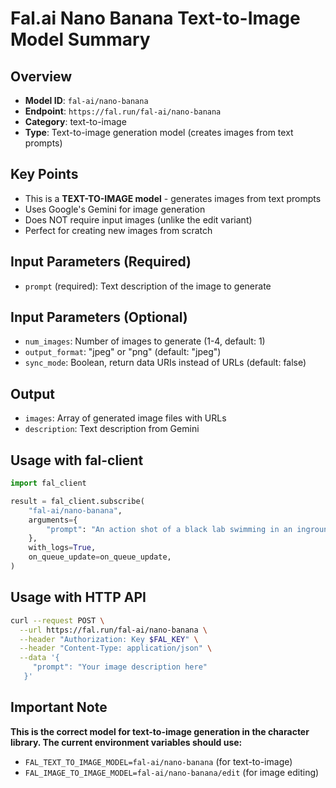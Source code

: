 # Fal.ai Nano Banana Text-to-Image Model Summary

## Overview
- **Model ID**: `fal-ai/nano-banana`
- **Endpoint**: `https://fal.run/fal-ai/nano-banana`
- **Category**: text-to-image
- **Type**: Text-to-image generation model (creates images from text prompts)

## Key Points
- This is a **TEXT-TO-IMAGE model** - generates images from text prompts
- Uses Google's Gemini for image generation
- Does NOT require input images (unlike the edit variant)
- Perfect for creating new images from scratch

## Input Parameters (Required)
- `prompt` (required): Text description of the image to generate

## Input Parameters (Optional)
- `num_images`: Number of images to generate (1-4, default: 1)
- `output_format`: "jpeg" or "png" (default: "jpeg")
- `sync_mode`: Boolean, return data URIs instead of URLs (default: false)

## Output
- `images`: Array of generated image files with URLs
- `description`: Text description from Gemini

## Usage with fal-client
```python
import fal_client

result = fal_client.subscribe(
    "fal-ai/nano-banana",
    arguments={
        "prompt": "An action shot of a black lab swimming in an inground suburban swimming pool..."
    },
    with_logs=True,
    on_queue_update=on_queue_update,
)
```

## Usage with HTTP API
```bash
curl --request POST \
  --url https://fal.run/fal-ai/nano-banana \
  --header "Authorization: Key $FAL_KEY" \
  --header "Content-Type: application/json" \
  --data '{
     "prompt": "Your image description here"
   }'
```

## Important Note
**This is the correct model for text-to-image generation in the character library. The current environment variables should use:**
- `FAL_TEXT_TO_IMAGE_MODEL=fal-ai/nano-banana` (for text-to-image)
- `FAL_IMAGE_TO_IMAGE_MODEL=fal-ai/nano-banana/edit` (for image editing)
